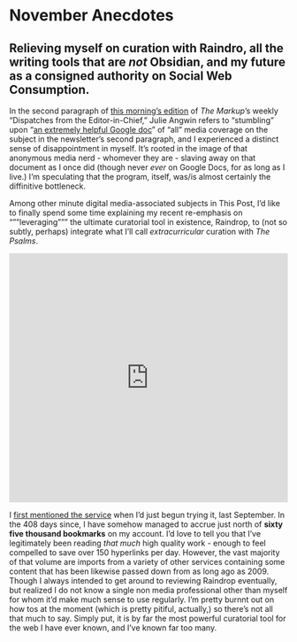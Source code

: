 # November Anecdotes

## Relieving myself on curation with Raindro, all the writing tools that are *not* Obsidian, and my future as a consigned authority on Social Web Consumption.

In the second paragraph of [this morning’s edition](https://www.getrevue.co/profile/themarkup/issues/inside-the-facebook-papers-824142) of *The Markup*’s weekly “Dispatches from the Editor-in-Chief,” Julie Angwin refers to “stumbling” upon “[an extremely helpful Google doc](https://docs.google.com/document/d/1QYqmJsifBjf_xA23Ea7AdeMFyjGWaF_dvhi5EZdNUf4/mobilebasic)” of “all” media coverage on the subject in the newsletter’s second paragraph, and I experienced a distinct sense of disappointment in myself. It’s rooted in the image of that anonymous media nerd - whomever they are - slaving away on that document as I once did (though never *ever* on Google Docs, for as long as I live.) I’m speculating that the program, itself, was/is almost certainly the diffinitive bottleneck.

Among other minute digital media-associated subjects in This Post, I’d like to finally spend some time explaining my recent re-emphasis on “””leveraging””” the ultimate curatorial tool in existence, Raindrop, to (not so subtly, perhaps) integrate what I’ll call *extracurricular* curation with *The Psalms*.

<iframe style="border: 0; width: 100%; height: 450px;" allowfullscreen frameborder="0" src="https://raindrop.io/davidblue/blessed-web-utilities-13380122/embed/sort=created&theme=auto"></iframe>

I [first mentioned the service](https://hyp.is/XV1WSDtuEey8NAvf3_YqnA/bilge.world/digital-excess) when I’d just begun trying it, last September. In the 408 days since, I have somehow managed to accrue just north of **sixty five thousand bookmarks** on my account. I’d love to tell you that I’ve legitimately been reading *that much* high quality work - enough to feel compelled to save over 150 hyperlinks per day. However, the vast majority of that volume are imports from a variety of other services containing some content that has been likewise passed down from as long ago as 2009. Though I always intended to get around to reviewing Raindrop eventually, but realized I do not know a single non media professional other than myself for whom it’d make much sense to use regularly. I’m pretty burnnt out on how tos at the moment (which is pretty pitiful, actually,) so there’s not all that much to say. Simply put, it is by far the most powerful curatorial tool for the web I have ever known, and I’ve known far too many. 
